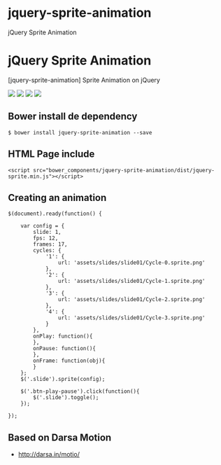# jquery-sprite-animation
jQuery Sprite Animation


jQuery Sprite Animation
===========
[jquery-sprite-animation] Sprite Animation on jQuery

<p>
  <img src="https://img.shields.io/badge/jquery--sprite--animation-release-green.svg">
  <img src="https://img.shields.io/badge/version-1.0.0-blue.svg">
  <img src="https://img.shields.io/bower/v/bootstrap.svg">
  <img src="https://img.shields.io/github/license/mashape/apistatus.svg">
</p>

## Bower install de dependency
```
$ bower install jquery-sprite-animation --save
```

## HTML Page include
```
<script src="bower_components/jquery-sprite-animation/dist/jquery-sprite.min.js"></script>
```

## Creating an animation
```
$(document).ready(function() {
    
    var config = {
        slide: 1,
        fps: 12,
        frames: 17,
        cycles: {
            '1': {
                url: 'assets/slides/slide01/Cycle-0.sprite.png'
            },
            '2': {
                url: 'assets/slides/slide01/Cycle-1.sprite.png'
            },
            '3': {
                url: 'assets/slides/slide01/Cycle-2.sprite.png'
            },
            '4': {
                url: 'assets/slides/slide01/Cycle-3.sprite.png'
            }
        },
        onPlay: function(){
        },
        onPause: function(){
        },
        onFrame: function(obj){
        }
    };
    $('.slide').sprite(config);

    $('.btn-play-pause').click(function(){
        $('.slide').toggle();
    });

});
```

## Based on Darsa Motion
- http://darsa.in/motio/
